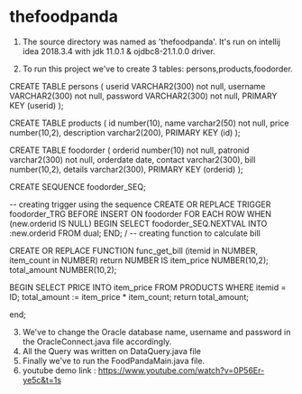 # thefoodpanda

1. The source directory was named as 'thefoodpanda'.
   It's run on intellij idea 2018.3.4 with jdk 11.0.1 
   & ojdbc8-21.1.0.0 driver.

2. To run this project we've to create 3 tables:
   persons,products,foodorder.

CREATE TABLE persons
( 
	userid VARCHAR2(300) not null,
	username VARCHAR2(300) not null,
        password VARCHAR2(300) not null,
	PRIMARY KEY (userid)
);

CREATE TABLE products
( 
	id number(10),
	name varchar2(50) not null,
	price number(10,2),
	description varchar2(200),
	PRIMARY KEY (id)
);

CREATE TABLE foodorder
( 
	orderid number(10) not null,
	patronid varchar2(300) not null,
	orderdate date,
	contact varchar2(300),
        bill number(10,2),
        details varchar2(300),
	PRIMARY KEY (orderid)
);

CREATE SEQUENCE foodorder_SEQ;

-- creating trigger using the sequence
CREATE OR REPLACE TRIGGER foodorder_TRG 
BEFORE INSERT ON foodorder 
FOR EACH ROW
WHEN (new.orderid IS NULL)
BEGIN
  SELECT foodorder_SEQ.NEXTVAL
  INTO   :new.orderid
  FROM   dual;
END;
/
-- creating function to calculate bill

CREATE OR REPLACE FUNCTION func_get_bill (itemid in NUMBER, item_count in NUMBER) return NUMBER IS
    item_price NUMBER(10,2);
		total_amount NUMBER(10,2);
		
		
BEGIN
    SELECT PRICE INTO item_price FROM PRODUCTS
		WHERE itemid = ID;
		total_amount := item_price * item_count;
		return total_amount;

end;


3. We've to change the Oracle database name, username and password in the OracleConnect.java file accordingly.
4. All the Query was written on DataQuery.java file
4. Finally we've to run the FoodPandaMain.java file.
5. youtube demo link : https://www.youtube.com/watch?v=0P56Er-ye5c&t=1s
